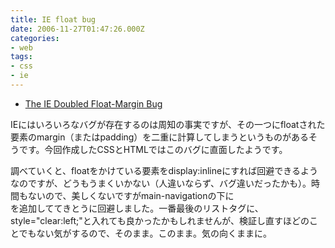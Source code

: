 ```yaml
---
title: IE float bug
date: 2006-11-27T01:47:26.000Z
categories:
- web
tags:
- css
- ie
---
```

*   [The IE Doubled Float-Margin Bug](http://www.positioniseverything.net/explorer/doubled-margin.html)

<!-- more -->

IEにはいろいろなバグが存在するのは周知の事実ですが、その一つにfloatされた要素のmargin（またはpadding）を二重に計算してしまうというものがあるそうです。今回作成したCSSとHTMLではこのバグに直面したようです。

調べていくと、floatをかけている要素をdisplay:inlineにすれば回避できるようなのですが、どうもうまくいかない（人違いならず、バグ違いだったかも）。時間もないので、美しくないですがmain-navigationの下に<br clear="left;" />を追加しててきとうに回避しました。一番最後のリストタグに、style="clear:left;"と入れても良かったかもしれませんが、検証し直すほどのことでもない気がするので、そのまま。このまま。気の向くままに。
